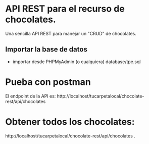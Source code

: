 # API REST para el recurso de chocolates.
Una sencilla API REST para manejar un "CRUD" de chocolates.
## Importar la base de datos
- importar desde PHPMyAdmin (o cualquiera) database/tpe.sql
# Pueba con postman
El endpoint de la API es: http://localhost/tucarpetalocal/chocolate-rest/api/chocolates


# Obtener todos los chocolates:
http://localhost/tucarpetalocal/chocolate-rest/api/chocolates .


